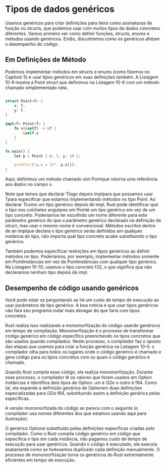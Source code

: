# Tipos de dados genéricos

Usamos genéricos para criar definições para itens como assinaturas de função ou structs, que podemos usar com muitos tipos de dados concretos diferentes. Vamos primeiro ver como definir funções, structs, enums e métodos usando genéricos. Então, discutiremos como os genéricos afetam o desempenho do código.


## Em Definições de Método
Podemos implementar métodos em structs e enums (como fizemos no Capítulo 5) e usar tipos genéricos em suas definições também. A Listagem 10-9 mostra a Point<T> struct que definimos na Listagem 10-6 com um método chamado ximplementado nela.


```rust 

struct Point<T> {
    x: T,
    y: T,
}

impl<T> Point<T> {
    fn x(&self) -> &T {
        &self.x
    }
}

fn main() {
    let p = Point { x: 5, y: 10 };

    println!("p.x = {}", p.x());
}

```

Aqui, definimos um método chamado xon Point<T>que retorna uma referência aos dados no campo x.

Note que temos que declarar Tlogo depois implpara que possamos usar Tpara especificar que estamos implementando métodos no tipo Point<T>. Ao declarar Tcomo um tipo genérico depois de impl, Rust pode identificar que o tipo nos colchetes angulares em Pointé um tipo genérico em vez de um tipo concreto. Poderíamos ter escolhido um nome diferente para este parâmetro genérico do que o parâmetro genérico declarado na definição de struct, mas usar o mesmo nome é convencional. Métodos escritos dentro de an implque declara o tipo genérico serão definidos em qualquer instância do tipo, não importa qual tipo concreto acabe substituindo o tipo genérico.

Também podemos especificar restrições em tipos genéricos ao definir métodos no tipo. Poderíamos, por exemplo, implementar métodos somente em Point<f32>instâncias em vez de Point<T>instâncias com qualquer tipo genérico. Na Listagem 10-10, usamos o tipo concreto f32, o que significa que não declaramos nenhum tipo depois de impl.

## Desempenho de código usando genéricos

Você pode estar se perguntando se há um custo de tempo de execução ao usar parâmetros de tipo genérico. A boa notícia é que usar tipos genéricos não fará seu programa rodar mais devagar do que faria com tipos concretos.

Rust realiza isso realizando a monomorfização do código usando genéricos em tempo de compilação. Monomorfização é o processo de transformar código genérico em código específico preenchendo os tipos concretos que são usados ​​quando compilados. Neste processo, o compilador faz o oposto das etapas que usamos para criar a função genérica na Listagem 10-5: o compilador olha para todos os lugares onde o código genérico é chamado e gera código para os tipos concretos com os quais o código genérico é chamado.

Quando Rust compila esse código, ele realiza monomorfização. Durante esse processo, o compilador lê os valores que foram usados ​​em Option<T> instâncias e identifica dois tipos de Option<T>: um é i32e o outro é f64. Como tal, ele expande a definição genérica de Option<T>em duas definições especializadas para i32e f64, substituindo assim a definição genérica pelas específicas.

A versão monomorfizada do código se parece com o seguinte (o compilador usa nomes diferentes dos que estamos usando aqui para ilustração):

O genérico Option<T>é substituído pelas definições específicas criadas pelo compilador. Como o Rust compila código genérico em código que especifica o tipo em cada instância, não pagamos custo de tempo de execução para usar genéricos. Quando o código é executado, ele executa exatamente como se tivéssemos duplicado cada definição manualmente. O processo de monomorfização torna os genéricos do Rust extremamente eficientes em tempo de execução.